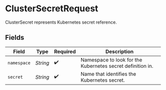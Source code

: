 # ClusterSecretRequest

ClusterSecret represents Kubernetes secret reference.


## Fields

| Field                                                      | Type                                                       | Required                                                   | Description                                                |
| ---------------------------------------------------------- | ---------------------------------------------------------- | ---------------------------------------------------------- | ---------------------------------------------------------- |
| `namespace`                                                | *String*                                                   | :heavy_check_mark:                                         | Namespace to look for the Kubernetes secret definition in. |
| `secret`                                                   | *String*                                                   | :heavy_check_mark:                                         | Name that identifies the Kubernetes secret.                |